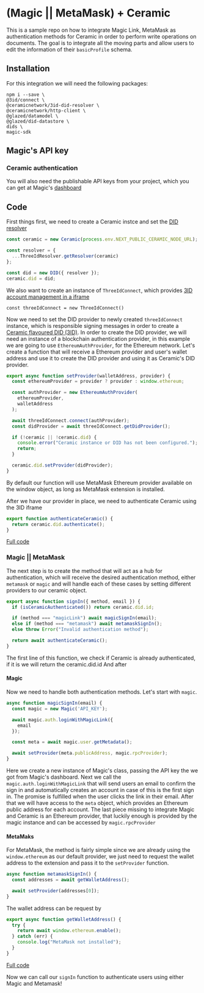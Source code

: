 # (Magic || MetaMask) + Ceramic 

This is a sample repo on how to integrate Magic Link, MetaMask as authentication methods for Ceramic in order to perform write operations on documents. The goal is to integrate all the moving parts and allow users to edit the information of their `basicProfile` schema.

## Installation

For this integration we will need the following packages:
```
npm i --save \
@3id/connect \
@ceramicnetwork/3id-did-resolver \
@ceramicnetwork/http-client \
@glazed/datamodel \
@glazed/did-datastore \
dids \
magic-sdk
```

## Magic's API key

### Ceramic authentication

You will also need the publishable API keys from your project, which you can get at Magic's [dashboard](https://dashboard.magic.link)

## Code

First things first, we need to create a Ceramic instce and set the [DID resolver](https://developers.ceramic.network/authentication/3id-did/resolver/) 

```js
const ceramic = new Ceramic(process.env.NEXT_PUBLIC_CERAMIC_NODE_URL);

const resolver = {
  ...ThreeIdResolver.getResolver(ceramic)
};

const did = new DID({ resolver });
ceramic.did = did;
```

We also want to create an instance of `ThreeIdConnect`, which provides [3ID account management in a iframe](https://github.com/ceramicstudio/3id-connect)
```
const threeIdConnect = new ThreeIdConnect()
```

Now we need to set the DID provider to newly created `threeIdConnect` instance, which is responsible signing messages in order to create a [Ceramic flavoured DID (3ID)](https://github.com/ceramicnetwork/js-ceramic/blob/90973ee32352e260cb040e687720095b145b4702/docs-src/guides/add-new-blockchain.md#overview-ceramic-and-blockchain-accounts).
In order to create the DID provider, we will need an instance of a blockchain authentication provider, in this example we are going to use `EthereumAuthProvider`, for the Ethereum network.
Let's create a function that will receive a Ethereum provider and user's wallet address and use it to create the DID provider and using it as Ceramic's DID provider.

```js
export async function setProvider(walletAddress, provider) {
  const ethereumProvider = provider ? provider : window.ethereum;

  const authProvider = new EthereumAuthProvider(
    ethereumProvider,
    walletAddress
  );

  await threeIdConnect.connect(authProvider);
  const didProvider = await threeIdConnect.getDidProvider();

  if (!ceramic || !ceramic.did) {
    console.error("Ceramic instance or DID has not been configured.");
    return;
  }

  ceramic.did.setProvider(didProvider);
}
```

By default our function will use MetaMask Ethereum provider available on the window object, as long as MetaMask extension is installed.

After we have our provider in place, we need to authenticate Ceramic using the 3ID iframe

```js
export function authenticateCeramic() {
  return ceramic.did.authenticate();
}
```

[Full code](https://github.com/iankressin/magic-ceramic/blob/main/lib/ceramic.js)


### Magic || MetaMask
The next step is to create the method that will act as a hub for authentication, which will receive the desired authentication method, either `metamask` or `magic` and will handle each of these cases by setting different providers to our ceramic object.

```js
export async function signIn({ method, email }) {
  if (isCeramicAuthenticated()) return ceramic.did.id;

  if (method === "magicLink") await magicSignIn(email);
  else if (method === "metamask") await metamaskSignIn();
  else throw Error("Invalid authentication method");

  return await authenticateCeramic();
}
```

The first line of this function, we check if Ceramic is already authenticated, if it is we will return the ceramic.did.id
And after 

#### Magic
Now we need to handle both authentication methods. Let's start with `magic`.

```js
async function magicSignIn(email) {
  const magic = new Magic('API_KEY');

  await magic.auth.loginWithMagicLink({
    email
  });

  const meta = await magic.user.getMetadata();

  await setProvider(meta.publicAddress, magic.rpcProvider);
}
```

Here we create a new instance of Magic's class, passing the API key the we got from Magic's dashboard.
Next we call the `magic.auth.loginWithMagicLink` that will send users an email to confirm the sign in and automatically creates an account in case of this is the first sign in.
The promise is fulfilled when the user clicks the link in their email. After that we will have access to the `meta` object, which provides an Ethereum public address for each account.
The last piece missing to integrate Magic and Ceramic is an Ethereum provider, that luckily enough is provided by the magic instance and can be accessed by `magic.rpcProvider`


#### MetaMaks

For MetaMask, the method is fairly simple since we are already using the `window.ethereum` as our default provider, we just need to request the wallet address to the extension and pass it to the `setProvider` function.

```js
async function metamaskSignIn() {
  const addresses = await getWalletAddress();

  await setProvider(addresses[0]);
}
```

The wallet address can be request by

```js
export async function getWalletAddress() {
  try {
    return await window.ethereum.enable();
  } catch (err) {
    console.log("MetaMask not installed");
  }
}
```

[Full code](https://github.com/iankressin/magic-ceramic/blob/main/lib/auth.js)

Now we can call our `signIn` function to authenticate users using either Magic and Metamask!

